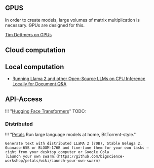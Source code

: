 ## GPUS

In order to create models, large volumes of matrix multiplication is necessary. GPUs are designed for this. 

[Tim Dettmers on GPUs](https://timdettmers.com/2023/01/30/which-gpu-for-deep-learning/)

## Cloud computation 

## Local computation

- [Running Llama 2 and other Open-Source LLMs on CPU Inference Locally for Document Q&A](https://github.com/kennethleungty/Llama-2-Open-Source-LLM-CPU-Inference)

## API-Access

!!! "[Hugging Face Transformers](https://huggingface.co/docs/transformers/index)"
TODO:

### Distributed

!!! "[Petals](https://github.com/bigscience-workshop/petals) Run large language models at home, BitTorrent-style."

    Generate text with distributed LLaMA 2 (70B), Stable Beluga 2, Guanaco-65B or BLOOM-176B and fine‑tune them for your own tasks — right from your desktop computer or Google Cola
    [Launch your own swarm](https://github.com/bigscience-workshop/petals/wiki/Launch-your-own-swarm)

